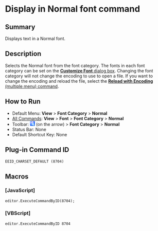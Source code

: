 # Display in Normal font command

## Summary

Displays text in a Normal font.

## Description

Selects the Normal font from the font category. The fonts in each font
category can be set on the [**Customize Font** dialog box](../../dlg/properties/font/index).
Changing the font category will not change the encoding to use to open a
file. If you want to change the encoding and reload the file, select the
[**Reload with Encoding** (multiple menu) command](../file/file_reload_defined).

## How to Run

- Default Menu: **View** \> **Font Category** > **Normal**
- [All Commands](../tools/all_commands): **View** \> **Font** >
**Font Category** \> **Normal**
- Toolbar: ![](../../images/fontpopup.png)
(on the arrow) > **Font Category** \> **Normal**
- Status Bar: None
- Default Shortcut Key: None

## Plug-in Command ID

```
EEID_CHARSET_DEFAULT (8704)
```

## Macros

### \[JavaScript\]

```
editor.ExecuteCommandByID(8704);
```

### \[VBScript\]

```
editor.ExecuteCommandByID 8704
```
